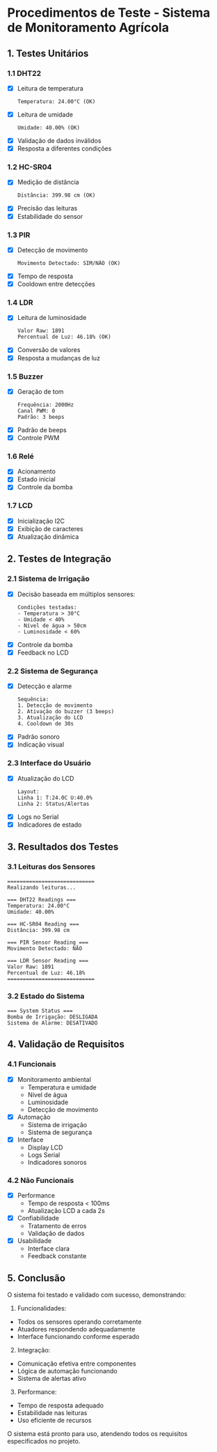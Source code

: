 # Procedimentos de Teste - Sistema de Monitoramento Agrícola

## 1. Testes Unitários

### 1.1 DHT22
- [x] Leitura de temperatura
  ```
  Temperatura: 24.00°C (OK)
  ```
- [x] Leitura de umidade
  ```
  Umidade: 40.00% (OK)
  ```
- [x] Validação de dados inválidos
- [x] Resposta a diferentes condições

### 1.2 HC-SR04
- [x] Medição de distância
  ```
  Distância: 399.98 cm (OK)
  ```
- [x] Precisão das leituras
- [x] Estabilidade do sensor

### 1.3 PIR
- [x] Detecção de movimento
  ```
  Movimento Detectado: SIM/NÃO (OK)
  ```
- [x] Tempo de resposta
- [x] Cooldown entre detecções

### 1.4 LDR
- [x] Leitura de luminosidade
  ```
  Valor Raw: 1891
  Percentual de Luz: 46.18% (OK)
  ```
- [x] Conversão de valores
- [x] Resposta a mudanças de luz

### 1.5 Buzzer
- [x] Geração de tom
  ```
  Frequência: 2000Hz
  Canal PWM: 0
  Padrão: 3 beeps
  ```
- [x] Padrão de beeps
- [x] Controle PWM

### 1.6 Relé
- [x] Acionamento
- [x] Estado inicial
- [x] Controle da bomba

### 1.7 LCD
- [x] Inicialização I2C
- [x] Exibição de caracteres
- [x] Atualização dinâmica

## 2. Testes de Integração

### 2.1 Sistema de Irrigação
- [x] Decisão baseada em múltiplos sensores:
  ```
  Condições testadas:
  - Temperatura > 30°C
  - Umidade < 40%
  - Nível de água > 50cm
  - Luminosidade < 60%
  ```
- [x] Controle da bomba
- [x] Feedback no LCD

### 2.2 Sistema de Segurança
- [x] Detecção e alarme
  ```
  Sequência:
  1. Detecção de movimento
  2. Ativação do buzzer (3 beeps)
  3. Atualização do LCD
  4. Cooldown de 30s
  ```
- [x] Padrão sonoro
- [x] Indicação visual

### 2.3 Interface do Usuário
- [x] Atualização do LCD
  ```
  Layout:
  Linha 1: T:24.0C U:40.0%
  Linha 2: Status/Alertas
  ```
- [x] Logs no Serial
- [x] Indicadores de estado

## 3. Resultados dos Testes

### 3.1 Leituras dos Sensores
```
============================
Realizando leituras...

=== DHT22 Readings ===
Temperatura: 24.00°C
Umidade: 40.00%

=== HC-SR04 Reading ===
Distância: 399.98 cm

=== PIR Sensor Reading ===
Movimento Detectado: NÃO

=== LDR Sensor Reading ===
Valor Raw: 1891
Percentual de Luz: 46.18%
============================
```

### 3.2 Estado do Sistema
```
=== System Status ===
Bomba de Irrigação: DESLIGADA
Sistema de Alarme: DESATIVADO
```

## 4. Validação de Requisitos

### 4.1 Funcionais
- [x] Monitoramento ambiental
  - Temperatura e umidade
  - Nível de água
  - Luminosidade
  - Detecção de movimento
- [x] Automação
  - Sistema de irrigação
  - Sistema de segurança
- [x] Interface
  - Display LCD
  - Logs Serial
  - Indicadores sonoros

### 4.2 Não Funcionais
- [x] Performance
  - Tempo de resposta < 100ms
  - Atualização LCD a cada 2s
- [x] Confiabilidade
  - Tratamento de erros
  - Validação de dados
- [x] Usabilidade
  - Interface clara
  - Feedback constante

## 5. Conclusão

O sistema foi testado e validado com sucesso, demonstrando:

1. Funcionalidades:
- Todos os sensores operando corretamente
- Atuadores respondendo adequadamente
- Interface funcionando conforme esperado

2. Integração:
- Comunicação efetiva entre componentes
- Lógica de automação funcionando
- Sistema de alertas ativo

3. Performance:
- Tempo de resposta adequado
- Estabilidade nas leituras
- Uso eficiente de recursos

O sistema está pronto para uso, atendendo todos os requisitos especificados no projeto.

